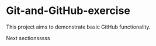 # Git-and-GitHub-exercise

This project aims to demonstrate basic GitHub functionality.

Next sectionsssss